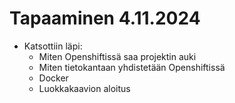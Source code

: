 # Tapaaminen 4.11.2024

- Katsottiin läpi:
    - Miten Openshiftissä saa projektin auki
    - Miten tietokantaan yhdistetään Openshiftissä
    - Docker
    - Luokkakaavion aloitus